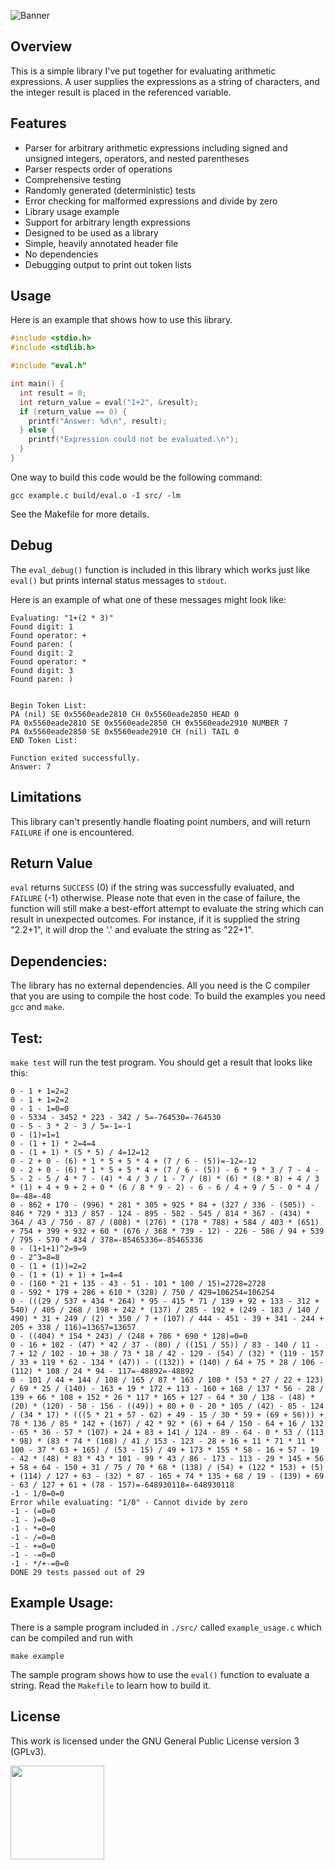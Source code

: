 ![Banner](https://s-christy.com/status-banner-service/arithmetic-expression-parser/banner-slim.svg)

## Overview

This is a simple library I've put together for evaluating arithmetic
expressions. A user supplies the expressions as a string of characters, and the
integer result is placed in the referenced variable.

## Features

- Parser for arbitrary arithmetic expressions including signed and unsigned integers, operators, and nested parentheses
- Parser respects order of operations
- Comprehensive testing
- Randomly generated (deterministic) tests
- Error checking for malformed expressions and divide by zero
- Library usage example
- Support for arbitrary length expressions
- Designed to be used as a library
- Simple, heavily annotated header file
- No dependencies
- Debugging output to print out token lists

## Usage

Here is an example that shows how to use this library.

```c
#include <stdio.h>
#include <stdlib.h>

#include "eval.h"

int main() {
  int result = 0;
  int return_value = eval("1+2", &result);
  if (return_value == 0) {
    printf("Answer: %d\n", result);
  } else {
    printf("Expression could not be evaluated.\n");
  }
}
```

One way to build this code would be the following command:

```
gcc example.c build/eval.o -I src/ -lm
```

See the Makefile for more details.

## Debug

The `eval_debug()` function is included in this library which works just like
`eval()` but prints internal status messages to `stdout`.

Here is an example of what one of these messages might look like:

```
Evaluating: "1+(2 * 3)"
Found digit: 1
Found operator: +
Found paren: (
Found digit: 2
Found operator: *
Found digit: 3
Found paren: )


Begin Token List:
PA (nil) SE 0x5560eade2810 CH 0x5560eade2850 HEAD 0
PA 0x5560eade2810 SE 0x5560eade2850 CH 0x5560eade2910 NUMBER 7
PA 0x5560eade2850 SE 0x5560eade2910 CH (nil) TAIL 0
END Token List:

Function exited successfully.
Answer: 7
```

## Limitations

This library can't presently handle floating point numbers, and will return
`FAILURE` if one is encountered.

## Return Value

`eval` returns `SUCCESS` (0) if the string was successfully evaluated, and
`FAILURE` (-1) otherwise. Please note that even in the case of failure, the
function will still make a best-effort attempt to evaluate the string which can
result in unexpected outcomes. For instance, if it is supplied the string
"2.2+1", it will drop the '.' and evaluate the string as "22+1".

## Dependencies:

The library has no external dependencies. All you need is the C compiler that
you are using to compile the host code. To build the examples you need `gcc` and
`make`.

## Test:

`make test` will run the test program. You should get a result that looks like
this:

```
0 - 1 + 1=2=2
0 - 1 + 1=2=2
0 - 1 - 1=0=0
0 - 5334 - 3452 * 223 - 342 / 5=-764530=-764530
0 - 5 - 3 * 2 - 3 / 5=-1=-1
0 - (1)=1=1
0 - (1 + 1) * 2=4=4
0 - (1 + 1) * (5 * 5) / 4=12=12
0 - 2 + 0 - (6) * 1 * 5 + 5 * 4 + (7 / 6 - (5))=-12=-12
0 - 2 + 0 - (6) * 1 * 5 + 5 * 4 + (7 / 6 - (5)) - 6 * 9 * 3 / 7 - 4 - 5 - 2 - 5 / 4 * 7 - (4) * 4 / 3 / 1 - 7 / (8) * (6) * (8 * 8) + 4 / 3 * (1) + 4 + 9 + 2 + 0 * (6 / 8 * 9 - 2) - 6 - 6 / 4 + 9 / 5 - 0 * 4 / 8=-48=-48
0 - 862 + 170 - (996) * 281 * 305 + 925 * 84 + (327 / 336 - (505)) - 846 * 729 * 313 / 857 - 124 - 895 - 582 - 545 / 814 * 367 - (434) * 364 / 43 / 750 - 87 / (808) * (276) * (178 * 788) + 584 / 403 * (651) + 754 + 399 + 932 + 60 * (676 / 368 * 739 - 12) - 226 - 586 / 94 + 539 / 795 - 570 * 434 / 378=-85465336=-85465336
0 - (1+1+1)^2=9=9
0 - 2^3=8=8
0 - (1 + (1))=2=2
0 - (1 + (1) + 1) + 1=4=4
0 - (160 * 21 + 135 - 43 - 51 - 101 * 100 / 15)=2728=2728
0 - 592 * 179 + 286 + 610 * (328) / 750 / 429=106254=106254
0 - (((29 / 537 + 434 * 264) * 95 - 415 * 71 / 139 + 92 + 133 - 312 + 540) / 405 / 268 / 198 + 242 * (137) / 285 - 192 + (249 - 183 / 140 / 490) * 31 + 249 / (2) * 350 / 7 + (107) / 444 - 451 - 39 + 341 - 244 + 205 + 338 / 116)=13657=13657
0 - ((404) * 154 * 243) / (248 + 786 * 690 * 128)=0=0
0 - 16 + 102 - (47) * 42 / 37 - (80) / ((151 / 55)) / 83 - 140 / 11 - 7 + 12 / 102 - 10 + 38 / 73 * 18 / 42 - 129 - (54) / (32) * (119 - 157 / 33 + 119 * 62 - 134 * (47)) - ((132)) + (140) / 64 + 75 * 28 / 106 - (112) * 108 / 24 * 94 - 117=-48892=-48892
0 - 101 / 44 + 144 / 108 / 165 / 87 * 163 / 108 * (53 * 27 / 22 + 123) / 69 * 25 / (140) - 163 + 19 * 172 + 113 - 160 + 168 / 137 * 56 - 28 / 139 + 66 * 108 + 152 * 26 * 117 * 165 + 127 - 64 * 30 / 138 - (48) * (20) * (120) - 58 - 156 - ((49)) + 80 + 0 - 20 * 105 / (42) - 85 - 124 / (34 * 17) * (((5 * 21 + 57 - 62) + 49 - 15 / 30 * 59 + (69 + 56))) + 78 * 136 / 85 * 142 + (167) / 42 * 92 * (6) + 64 / 150 - 64 + 16 / 132 - 65 * 36 - 57 * (107) + 24 + 83 + 141 / 124 - 89 - 64 - 0 * 53 / (113 * 98) * (83 * 74 * (168) / 41 / 153 - 123 - 28 + 16 + 11 * 71 * 11 * 100 - 37 * 63 + 165) / (53 - 15) / 49 + 173 * 155 * 58 - 16 + 57 - 19 - 42 * (48) * 83 * 43 * 101 - 99 * 43 / 86 - 173 - 113 - 29 * 145 + 56 + 58 + 64 - 150 + 31 / 75 / 70 * 68 * (138) / (54) + (122 * 153) + (5) + (114) / 127 + 63 - (32) * 87 - 165 + 74 * 135 + 68 / 19 - (139) + 69 - 63 / 127 + 61 + (78 - 157)=-648930118=-648930118
-1 - 1/0=0=0
Error while evaluating: "1/0" - Cannot divide by zero
-1 - (=0=0
-1 - )=0=0
-1 - *=0=0
-1 - /=0=0
-1 - +=0=0
-1 - -=0=0
-1 - */+-=0=0
DONE 29 tests passed out of 29
```

## Example Usage:

There is a sample program included in `./src/` called
`example_usage.c` which can be compiled and run with

```
make example
```

The sample program shows how to use the `eval()` function
to evaluate a string. Read the `Makefile` to learn how to
build it.

## License

This work is licensed under the GNU General Public License version 3 (GPLv3).

[<img src="https://s-christy.com/status-banner-service/GPLv3_Logo.svg" width="150" />](https://www.gnu.org/licenses/gpl-3.0.en.html)
